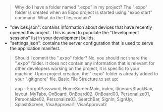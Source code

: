 > Why do I have a folder named ".expo" in my project?
The ".expo" folder is created when an Expo project is started using "expo start" command.
> What do the files contain?
- "devices.json": contains information about devices that have recently opened this project. This is used to populate the "Development sessions" list in your development builds.
- "settings.json": contains the server configuration that is used to serve the application manifest.
> Should I commit the ".expo" folder?
No, you should not share the ".expo" folder. It does not contain any information that is relevant for other developers working on the project, it is specific to your machine.
Upon project creation, the ".expo" folder is already added to your ".gitignore" file.
Basic File Structure to set up:

> app - ForgotPassword, HomeScreenMain, index, ItineraryStackNav, layout, MyTabs, OnBoard, OnBoard02, OnBoard03, Personalize01, Personalize02, Personalize03, SearchBar, SignIn, SignUp, SplashScreen, VisaApproval1, VisaApproval2



